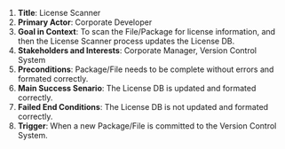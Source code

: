 1. **Title**: License Scanner
2. **Primary Actor**: Corporate Developer
3. **Goal in Context**: To scan the File/Package for license information, and then the License Scanner process updates the License DB. 
4. **Stakeholders and Interests**: Corporate Manager, Version Control System
5. **Preconditions**: Package/File needs to be complete without errors and formated correctly.
6. **Main Success Senario**: The License DB is updated and formated correctly.
7. **Failed End Conditions**: The License DB is not updated and formated correctly.
8. **Trigger**: When a new Package/File is committed to the Version Control System. 
